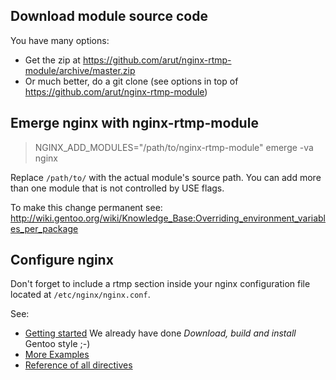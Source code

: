 ## Download module source code
You have many options:
* Get the zip at https://github.com/arut/nginx-rtmp-module/archive/master.zip
* Or much better, do a git clone (see options in top of https://github.com/arut/nginx-rtmp-module)

## Emerge nginx with nginx-rtmp-module
> NGINX_ADD_MODULES="/path/to/nginx-rtmp-module" emerge -va nginx

Replace `/path/to/` with the actual module's source path.
You can add more than one module that is not controlled by USE flags.

To make this change permanent see:
http://wiki.gentoo.org/wiki/Knowledge_Base:Overriding_environment_variables_per_package

## Configure nginx
Don't forget to include a rtmp section inside your nginx configuration file located at `/etc/nginx/nginx.conf`.

See:
* [Getting started](https://github.com/arut/nginx-rtmp-module/wiki/Getting-started-with-nginx-rtmp) We already have done _Download, build and install_ Gentoo style ;-)
* [More Examples](https://github.com/arut/nginx-rtmp-module/wiki/Examples)
* [Reference of all directives](https://github.com/arut/nginx-rtmp-module/wiki/Directives)
